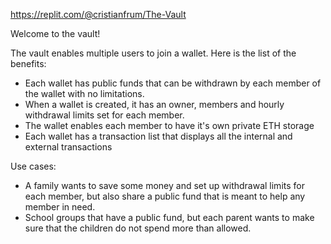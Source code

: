 https://replit.com/@cristianfrum/The-Vault

Welcome to the vault!

The vault enables multiple users to join a wallet. Here is the list of the benefits:

- Each wallet has public funds that can be withdrawn by each member of the wallet with no limitations.
- When a wallet is created, it has an owner, members and hourly withdrawal limits set for each member.
- The wallet enables each member to have it's own private ETH storage
- Each wallet has a transaction list that displays all the internal and external transactions

Use cases:

- A family wants to save some money and set up withdrawal limits for each member, but also share a public fund that is meant to help any member in need.
- School groups that have a public fund, but each parent wants to make sure that the children do not spend more than allowed.
